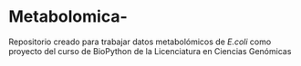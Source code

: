 # Metabolomica-
Repositorio creado para trabajar datos metabolómicos de *E.coli* como proyecto del curso de BioPython de la Licenciatura en Ciencias Genómicas
